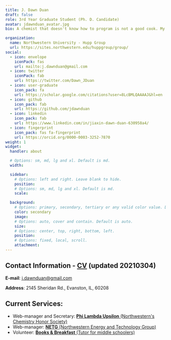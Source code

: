 ```yaml
---
title: J. Dawn Duan
draft: false
role: 3rd Year Graduate Student (Ph. D. Candidate)
avatar: jdawnduan_avatar.jpg
bio: A chemist that doesn't know how to program is not a good cook. My research interests include electrochemical properties of materials, measurement techniques including electron microscopy and crystallography. Beyond that, I am trying to extend my knowledge on Python.

organization:
  name: Northwestern University - Hupp Group
  url: https://sites.northwestern.edu/huppgroup/group/
social:
  - icon: envelope
    iconPack: fas
    url: mailto:j.dawnduan@gmail.com
  - icon: twitter
    iconPack: fab
    url: https://twitter.com/Dawn_JDuan
  - icon: user-graduate
    icon_pack: fa
    url: https://scholar.google.com/citations?user=8LcBMLQAAAAJ&hl=en
  - icon: github
    icon_pack: fab
    url: https://github.com/jdawnduan
  - icon: linkedin
    icon_pack: fab
    url: https://www.linkedin.com/in/jiaxin-dawn-duan-630958a4/
  - icon: fingerprint
    icon_pack: fas fa-fingerprint
    url: https://orcid.org/0000-0003-3252-7870
weight: 1
widget:
  handler: about

  # Options: sm, md, lg and xl. Default is md.
  width:

  sidebar:
    # Options: left and right. Leave blank to hide.
    position:
    # Options: sm, md, lg and xl. Default is md.
    scale:

  background:
    # Options: primary, secondary, tertiary or any valid color value. Default is primary.
    color: secondary
    image:
    # Options: auto, cover and contain. Default is auto.
    size:
    # Options: center, top, right, bottom, left.
    position:
    # Options: fixed, local, scroll.
    attachment:
---
```


## Contact Information - <a href = "Jiaxin_Duan_NU_HuppGroup_CV.pdf" target="_blank">**CV**</a> (updated 20210304)
**E-mail**: j.dawnduan@gmail.com

**Address**: 2145 Sheridan Rd., Evanston, IL, 60208


## Current Services:  
- Web-manager and Secretary: <a href = "http://nuplu.weebly.com/">**Phi Lambda Upsilon** (Northwestern's Chemistry Honor Society)</a>
- Web-manager: <a href = "https://sites.northwestern.edu/netg0/">**NETG** (Northwestern Energy and Technology Group)</a>
- Volunteer: <a href = "https://www.booksbreakfast.org/">**Books & Breakfast** (Tutor for middle schoolers)</a>
